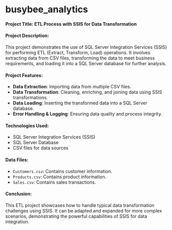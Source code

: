 # busybee_analytics
#### Project Title: ETL Process with SSIS for Data Transformation

#### Project Description:
This project demonstrates the use of SQL Server Integration Services (SSIS) for performing ETL (Extract, Transform, Load) operations. It involves extracting data from CSV files, transforming the data to meet business requirements, and loading it into a SQL Server database for further analysis.

#### Project Features:
- **Data Extraction**: Importing data from multiple CSV files.
- **Data Transformation**: Cleaning, enriching, and joining data using SSIS transformations.
- **Data Loading**: Inserting the transformed data into a SQL Server database.
- **Error Handling & Logging**: Ensuring data quality and process integrity.

#### Technologies Used:
- SQL Server Integration Services (SSIS)
- SQL Server Database
- CSV files for data sources

#### Data Files:
- `Customers.csv`: Contains customer information.
- `Products.csv`: Contains product information.
- `Sales.csv`: Contains sales transactions.

#### Conclusion:
This ETL project showcases how to handle typical data transformation challenges using SSIS. It can be adapted and expanded for more complex scenarios, demonstrating the powerful capabilities of SSIS for data integration.
